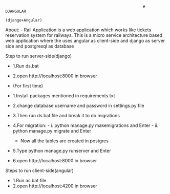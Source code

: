                                                                 # DJANGULAR
                                                                (django+Angular)                                            
                                                                                   
                                                                                   
                                                                                  
About:
    - Rail Application is a web application which works like tickets reservation system for railways. This is a micro service architecture based web application where the uses angular as client-side and django as server side and  postgresql as database
      
Step to run server-side(django)
  - 1.Run ds.bat
  - 2.open http://localhost:8000 in browser
   - (For first time)
  - 1.Install packages mentioned in requirements.txt
  - 2.change database username and password in settings.py file
  - 3.Then run ds.bat file and break it to do migrations
  - 4.For migration:
        - i. python manage.py makemigrations and Enter
        - ii. python manage.py migrate and Enter
      - Now all the tables are created in postgres
                                                                                    
  - 5.Type python manage.py runserver and Enter
  - 6.open http://localhost:8000 in browser   

Steps to run client-side(angular)
  - 1.Run as.bat file
  - 2.open http://localhost:4200 in browser
  
                                                                  
                                                                                    
                                                                                    
                                                                                    
                                                                                    
                                                                                    
                                                                                    
                                                                                    
                                                                                    
                                                                                    
                                                                        
                                                                                      
